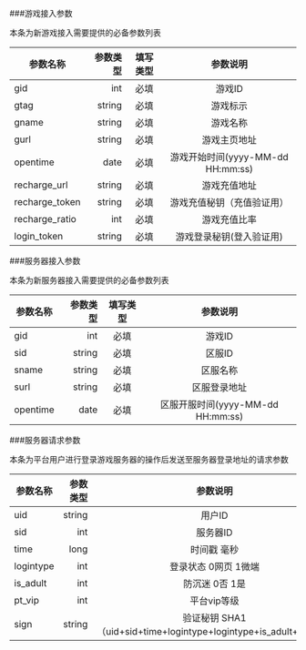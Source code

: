 ###游戏接入参数
<pre>本条为新游戏接入需要提供的必备参数列表</pre>
参数名称|参数类型|填写类型|参数说明
| --------   | -----:  | :----:  |:----:  |
gid|int|必填|游戏ID
gtag|string|必填|游戏标示
gname|string|必填|游戏名称
gurl|string|必填|游戏主页地址
opentime|date|必填|游戏开始时间(yyyy-MM-dd HH:mm:ss)
recharge_url|string|必填|游戏充值地址
recharge_token|string|必填|游戏充值秘钥（充值验证用）
recharge_ratio|int|必填|游戏充值比率
login_token|string|必填|游戏登录秘钥(登入验证用)

###服务器接入参数
<pre>本条为新服务器接入需要提供的必备参数列表</pre>
参数名称|参数类型|填写类型|参数说明
| --------   | -----:  | :----:  |:----:  |
gid|int|必填|游戏ID
sid|string|必填|区服ID
sname|string|必填|区服名称
surl|string|必填|区服登录地址
opentime|date|必填|区服开服时间(yyyy-MM-dd HH:mm:ss)

###服务器请求参数
<pre>本条为平台用户进行登录游戏服务器的操作后发送至服务器登录地址的请求参数</pre>
参数名称|参数类型|参数说明
| --------   | -----:  |:----:  |
uid|string|用户ID
sid|int|服务器ID
time|long|时间戳 毫秒
logintype|int|登录状态 0网页 1微端
is_adult|int|防沉迷 0否 1是
pt_vip|int|平台vip等级
sign|string|验证秘钥 SHA1（uid+sid+time+logintype+logintype+is_adult+pt_vip）
